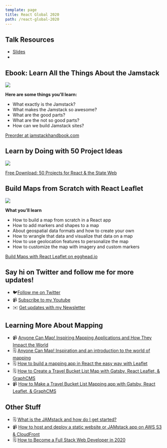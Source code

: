 ```yaml
---
template: page
title: React Global 2020
path: /react-global-2020
---
```

## Talk Resources

* [Slides](https://slides.com/colbyfayock/building-maps-with-impact-on-react-and-the-jamstack-react-virtual-conf-2020)
* [](https://egghead.io/playlists/mapping-with-react-leaflet-e0e0?af=atzgap)

## Ebook: Learn All the Things About the Jamstack

[![](/assets/jamstack-handbook-social.jpg)](https://jamstackhandbook.com/)

**Here are some things you'll learn:**

* What exactly is the Jamstack?
* What makes the Jamstack so awesome?
* What are the good parts?
* What are the not so good parts?
* How can we build Jamstack sites?

[Preorder at jamstackhandbook.com](https://jamstackhandbook.com/)

## Learn by Doing with 50 Project Ideas

[![](/assets/50-react-projects-banner.jpg)](https://50reactprojects.com/)

[Free Download: 50 Projects for React & the State Web](https://50reactprojects.com/)

## Build Maps from Scratch with React Leaflet

[![](/assets/build-maps-with-react-leaflet-eggheadio.png)](https://egghead.io/courses/build-maps-with-react-leaflet?af=atzgap)

**What you'll learn**

* How to build a map from scratch in a React app
* How to add markers and shapes to a map
* About geospatial data formats and how to create your own
* How to wrangle that data and visualize that data on a map
* How to use geolocation features to personalize the map
* How to customize the map with imagery and custom markers

[Build Maps with React Leaflet on egghead.io](https://egghead.io/courses/build-maps-with-react-leaflet?af=atzgap)

## Say hi on Twitter and follow me for more updates!

* 🐦[Follow me on Twitter](https://twitter.com/colbyfayock)
* 📹 [Subscribe to my Youtube](https://www.youtube.com/colbyfayock?sub_confirmation=1)
* ✉️ [Get updates with my Newsletter](https://colbyfayock.ck.page/signup)

## Learning More About Mapping

* 📹 [Anyone Can Map! Inspiring Mapping Applications and How They Impact the World](https://www.youtube.com/watch?v=pQ_5PGv0YTA)
* 🗒️ [Anyone Can Map! Inspiration and an introduction to the world of mapping](https://www.freecodecamp.org/news/anyone-can-map-inspiration-and-an-introduction-to-the-world-of-mapping/)
* 🗒️ [How to build a mapping app in React the easy way with Leaflet](https://www.freecodecamp.org/news/easily-spin-up-a-mapping-app-in-react-with-leaflet/)
* 🗒️ [](https://www.freecodecamp.org/news/create-your-own-santa-tracker-with-gatsby-and-react-leaflet/)[How to Create a Travel Bucket List Map with Gatsby, React Leaflet, & GraphCMS](https://www.freecodecamp.org/news/how-to-create-a-travel-bucket-list-map-with-gatsby-react-leaflet-graphcms/)
* 📹 [How to Make a Travel Bucket List Mapping app with Gatsby, React Leaflet, & GraphCMS](https://www.youtube.com/watch?v=isbr52VKjb0)

## Other Stuff

* 🗒️ [What is the JAMstack and how do I get started?](https://www.freecodecamp.org/news/what-is-the-jamstack-and-how-do-i-host-my-website-on-it/)
* 📹 [How to host and deploy a static website or JAMstack app on AWS S3 & CloudFront](https://www.youtube.com/watch?v=1lDGDzmbQWg)
* 🗒️ [How to Become a Full Stack Web Developer in 2020](https://www.freecodecamp.org/news/how-to-become-a-full-stack-web-developer-in-2020/)
